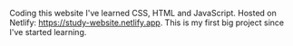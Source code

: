 
Coding this website I've learned CSS, HTML and JavaScript. Hosted on Netlify: https://study-website.netlify.app.
This is my first big project since I've started learning.
